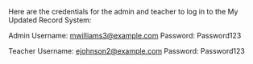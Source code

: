 Here are the credentials for the admin and teacher to log in to the My Updated Record System:

Admin
Username: mwilliams3@example.com
Password: Password123

Teacher
Username: ejohnson2@example.com
Password: Password123